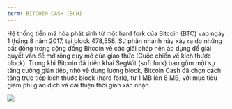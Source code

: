 ```yaml
---
term: BITCOIN CASH (BCH)
---
```


Hệ thống tiền mã hóa phát sinh từ một hard fork của Bitcoin (BTC) vào ngày 1 tháng 8 năm 2017, tại block 478,558. Sự phân nhánh này xảy ra do những bất đồng trong cộng đồng Bitcoin về các giải pháp nên áp dụng để giải quyết vấn đề mở rộng quy mô của giao thức (Cuộc chiến về kích thước block). Trong khi Bitcoin đã triển khai SegWit (soft fork) bao gồm một sự tăng cường gián tiếp, nhỏ về dung lượng block, Bitcoin Cash đã chọn cách tăng trực tiếp kích thước block (hard fork), từ 1 MB lên 8 MB, với mục tiêu giảm phí giao dịch và cải thiện thời gian xác nhận.

![](../../dictionnaire/assets/49.png)